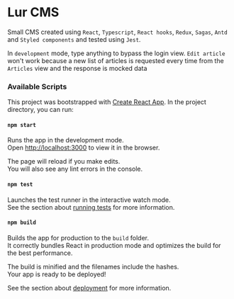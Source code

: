 # Lur CMS

Small CMS created using `React`, `Typescript`, `React hooks`, `Redux`, `Sagas`, `Antd` and `Styled components` and tested using `Jest`.

In `development` mode, type anything to bypass the login view. `Edit article` won't work because a new list of articles is requested every time from the `Articles` view and the response is mocked data


### Available Scripts

This project was bootstrapped with [Create React App](https://github.com/facebook/create-react-app). In the project directory, you can run:

#### `npm start`

Runs the app in the development mode.\
Open [http://localhost:3000](http://localhost:3000) to view it in the browser.

The page will reload if you make edits.\
You will also see any lint errors in the console.

#### `npm test`

Launches the test runner in the interactive watch mode.\
See the section about [running tests](https://facebook.github.io/create-react-app/docs/running-tests) for more information.

#### `npm build`

Builds the app for production to the `build` folder.\
It correctly bundles React in production mode and optimizes the build for the best performance.

The build is minified and the filenames include the hashes.\
Your app is ready to be deployed!

See the section about [deployment](https://facebook.github.io/create-react-app/docs/deployment) for more information.


